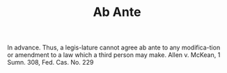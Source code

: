 ---
title: Ab Ante
letter: A
permalink: "/definitions/ab-ante.html"
body: In advance. Thus, a legis-lature cannot agree ab ante to any modifica-tion or
  amendment to a law which a third person may make. Allen v. McKean, 1 Sumn. 308,
  Fed. Cas. No. 229
published_at: '2018-07-07'
layout: post
---